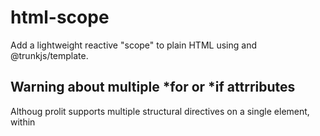 # html-scope

Add a lightweight reactive "scope" to plain HTML using <tj-html-scope> and @trunkjs/template.

## Warning about multiple *for or *if attrributes

Althoug prolit supports multiple structural directives on a single element, within <template> elements, the 
second and further directives will not be rendered in the DOM.
This is a limitation of the HTML parser and not a bug in prolit. To work around this, you can use nested elements 

## Quick start

```html
<prolit-scope update-on="change keyup" init='{ "name": "World", "repeatCount": 3 }'>
  <template>
      <h1>{{ title }}</h1>

      <!-- property + boolean + class/style + event -->
      <button
          @click="count++; $update()"
          ?disabled="busy"
          ~class="{ active: count > 0 }"
          ~style="{ color: busy ? 'gray' : 'blue' }"
      >
          Clicked {{ count }}x
      </button>

      <!-- interpolation in attribute (quoted) -->
      <div title="Items: {{ todos.length }}"></div>

      <!-- multiple structural directives on one element (left-to-right) -->
      <!-- order: *if then *for -> if gates the loop -->
      <ul>
          <li *if="todos.length" *for="t of todos; t.id">
              {{$index}}: {{ t.text }}
          </li>
      </ul>

      <!-- order: *for then *if -> loop first, filter per item -->
      <ul>
          <li *for="t of todos" *if="t.text.startsWith('B')">
              {{ t.text }}
          </li>
      </ul>

      <!-- nested loops by repeating *for -->
      <ul>
          <li *for="row of matrix" *catch="" *for="cell of row">{{ $index }}:{{ cell }}</li>
      </ul>

      <!-- object iteration with 'in' and $index -->
      <ul>
          <li *for="k in obj">{{ $index }}:{{ k }}={{ obj[k] }}</li>
      </ul>

      <!-- *do and *log -->
      <p *do="greet = 'Hi'">{{ greet }}, user!</p>
      <span *if="debug" *log="todos.length"></span>
      
      <!-- Import another HTML file -->
      <div import-src="/some/other/file.html"></div>
      
  </template>

</prolit-scope>
```

- update-on: space/comma separated events that trigger scope updates from inputs inside the element.
- Inputs with a name attribute are synced into the scope as scope[name] = value.

## init

Initialize or extend the component scope from an evaluated expression. The expression runs in an async context with access to:
- host element (as host), current scope (as scope)
- window, document, console, fetch

Rules:
- The expression must evaluate to an object. That object is shallow-merged into the current scope.
- It is evaluated on connect and whenever the scope-init attribute changes.
- A scope-update event is dispatched after merging.

Examples

- Inline object
  ```html
  <prolit-scope init='{ "name": "Jane", "repeatCount": 2 }'></prolit-scope>
  ```

- From the DOM
  ```html
  <script id="seed" type="application/json">{"name":"Dom","repeatCount":4}</script>
  <prolit-scope init='JSON.parse(document.querySelector("#seed")?.textContent ?? "{}")'></prolit-scope>
  ```

- Remote (async)
  ```html
  <prolit-scope
    init='await fetch("/api/scope").then(r => r.json())'
  ></prolit-scope>
  ```

Notes
- The expression is executed as code. Do not inject untrusted strings.
- If the expression does not return an object, the evaluation will fail and be ignored by the component.

## Events

- scope-update: fired after the scope is extended via scope-init.

## Building

Run `nx build prolit-elements` to build the library.

## Running unit tests

Run `nx test html-scope` to execute the unit tests via Vitest (jsdom environment).

## Template rendering demo

Three ways to initialize scope using scope-init:

- Inline object
  ```html
  <prolit-scope init='{ "name": "World", "repeatCount": 3 }'>
    <template>
      <div *for="i of Array.from({ length: repeatCount })">Hello {{name}}</div>
    </template>
  </prolit-scope>
  ```

- From a script element (application/json)
  ```html
  <script id="seed-user" type="application/json">{"name":"Dom","repeatCount":4}</script>
  <prolit-scope
    init='JSON.parse(document.querySelector("#seed-user")?.textContent ?? "{}")'>
    <template>
      <div *for="i of Array.from({ length: repeatCount })">Hi {{name}}</div>
    </template>
  </prolit-scope>
  ```

- External JSON via fetch (async)
  ```html
  <prolit-scope
    init='await fetch("/demo/data/user.json").then(r => r.json())'>
    <template>
      <div *for="i of Array.from({ length: repeatCount })">Welcome {{name}}</div>
    </template>
  </prolit-scope>
  ```

See a full showcase at /demo/template-rendering.html when running the dev server.


## Import another HTML file

You can import another HTML file into your current HTML file using the `import-src` attribute on a `<div>` element. This allows you to modularize your HTML content and reuse components across different pages.

The import will happen before compiling the template, so you can use structural directives like `*for` and `*if` in the imported content.


```html
<div import-src="/path/to/your/file.html"></div>
```

## Import Templates form remote URLs

```html
<prolit-scope src="/path/to/your/file.html"></prolit-scope>
```

Inside the imported file you can also define a scope:

```html
<script type="application/json" scope>
{
  "title": "Hello from remote",
  "items": ["Item 1", "Item 2", "Item 3"]
}
</script>
<ul>
    <li *for="item of items">{{ item }}</li>
</ul>
```
